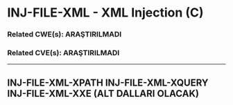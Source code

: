 # INJ-FILE-XML - XML Injection (C)

### Related CWE(s): ARAŞTIRILMADI
### Related CVE(s): ARAŞTIRILMADI

---------------------------------
INJ-FILE-XML-XPATH
INJ-FILE-XML-XQUERY
INJ-FILE-XML-XXE (ALT DALLARI OLACAK)
---------------------------------
